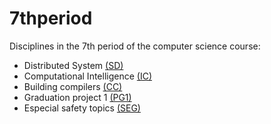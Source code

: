 # 7thperiod
Disciplines in the 7th period of the computer science course:   
  
* Distributed System            [(SD)](http://www.portal.facom.ufu.br/system/files/conteudo/gbc074-sistemas-distribuidos.pdf)  
* Computational Intelligence    [(IC)](http://www.portal.facom.ufu.br/system/files/conteudo/gbc073-inteligencia-computacional.pdf)  
* Building compilers            [(CC)](http://www.portal.facom.ufu.br/system/files/conteudo/gbc071-construcao-de-compiladores.pdf)  
* Graduation project 1           [(PG1)](http://www.portal.facom.ufu.br/system/files/conteudo/gbc072-projeto-de-graduacao-1.pdf)  
* Especial safety topics        [(SEG)](http://www.portal.facom.ufu.br/system/files/conteudo/gbc235-topicos-especiais-de-seguranca-da-informacao.pdf)  
